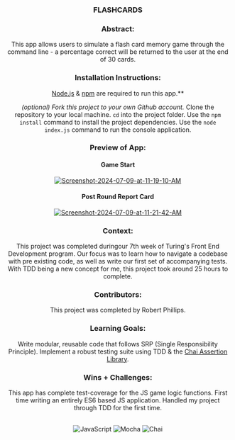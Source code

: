 <div align="center">

### FLASHCARDS

### Abstract:

[//]: <> (Briefly describe what you built and its features. What problem is the app solving? How does this application solve that problem?)

This app allows users to simulate a flash card memory game through the command line - a percentage correct will be returned to the user at the end of 30 cards.

### Installation Instructions:

[//]: <> (What steps does a person have to take to get your app cloned down and running?)

[Node.js](https://nodejs.org/en) & [npm](https://www.npmjs.com/) are required to run this app.**<br>

_(optional) Fork this project to your own Github account._
Clone the repository to your local machine.
`cd` into the project folder.
Use the `npm install` command to install the project dependencies.
Use the `node index.js` command to run the console application.

### Preview of App:

[//]: <> (Provide ONE gif or screenshot of your application - choose the "coolest" piece of functionality to show off.)

<div align="center">

#### Game Start
    
<a href="https://ibb.co/HTqh2Xh"><img src="https://i.ibb.co/Zzx2JN2/Screenshot-2024-07-09-at-11-19-10-AM.png" alt="Screenshot-2024-07-09-at-11-19-10-AM" border="0" /></a>

#### Post Round Report Card

<a href="https://ibb.co/VS4NwVC"><img src="https://i.ibb.co/qsQnJBg/Screenshot-2024-07-09-at-11-21-42-AM.png" alt="Screenshot-2024-07-09-at-11-21-42-AM" border="0" /></a>

### Context:

[//]: <> (Give some context for the project here. How long did you have to work on it? How far into the Turing program are you?)

This project was completed duringour 7th week of Turing's Front End Development program. Our focus was to learn how to navigate a codebase with pre existing code, as well as write our first set of accompanying tests. With TDD being a new concept for me, this project took around 25 hours to complete.

### Contributors:

[//]: <> (Who worked on this application? Link to their GitHubs.)
This project was completed by Robert Phillips.

### Learning Goals:

[//]: <> (What were the learning goals of this project? What tech did you work with?)

Write modular, reusable code that follows SRP (Single Responsibility Principle).
Implement a robust testing suite using TDD & the [Chai Assertion Library](https://www.chaijs.com/).

### Wins + Challenges:

[//]: <> (What are 2-3 wins you have from this project? What were some challenges you faced - and how did you get over them?)

This app has complete test-coverage for the JS game logic functions.
First time writing an entirely ES6 based JS application.
Handled my project through TDD for the first time.

<br><picture>![JavaScript](https://img.shields.io/badge/javascript-%23323330.svg?style=for-the-badge&logo=javascript&logoColor=%23F7DF1E)</picture>
<picture>![Mocha](https://img.shields.io/badge/-mocha-%238D6748?style=for-the-badge&logo=mocha&logoColor=white)</picture>
<picture>![Chai](https://img.shields.io/badge/Chai-A30701.svg?style=for-the-badge&logo=Chai&logoColor=white)</picture>

